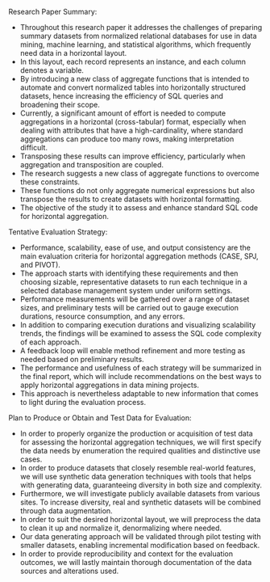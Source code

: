Research Paper Summary: 
- Throughout this research paper it addresses the challenges of preparing summary datasets from normalized relational databases for use in data mining, machine learning, and statistical algorithms, which frequently need data in a horizontal layout.
- In this layout, each record represents an instance, and each column denotes a variable. 
- By introducing a new class of aggregate functions that is intended to automate and convert normalized tables into horizontally structured datasets, hence increasing the efficiency of SQL queries and broadening their scope. 
- Currently, a significant amount of effort is needed to compute aggregations in a horizontal (cross-tabular) format, especially when dealing with attributes that have a high-cardinality, where standard aggregations can produce too many rows, making interpretation difficult. 
- Transposing these results can improve efficiency, particularly when aggregation and transposition are coupled. 
- The research suggests a new class of aggregate functions to overcome these constraints. 
- These functions do not only aggregate numerical expressions but also transpose the results to create datasets with horizontal formatting. 
- The objective of the study it to assess and enhance standard SQL code for horizontal aggregation.

Tentative Evaluation Strategy:
- Performance, scalability, ease of use, and output consistency are the main evaluation criteria for horizontal aggregation methods (CASE, SPJ, and PIVOT). 
- The approach starts with identifying these requirements and then choosing sizable, representative datasets to run each technique in a selected database management system under uniform settings. 
- Performance measurements will be gathered over a range of dataset sizes, and preliminary tests will be carried out to gauge execution durations, resource consumption, and any errors. 
- In addition to comparing execution durations and visualizing scalability trends, the findings will be examined to assess the SQL code complexity of each approach. 
- A feedback loop will enable method refinement and more testing as needed based on preliminary results. 
- The performance and usefulness of each strategy will be summarized in the final report, which will include recommendations on the best ways to apply horizontal aggregations in data mining projects. 
- This approach is nevertheless adaptable to new information that comes to light during the evaluation process. 

Plan to Produce or Obtain and Test Data for Evaluation:
- In order to properly organize the production or acquisition of test data for assessing the horizontal aggregation techniques, we will first specify the data needs by enumeration the required qualities and distinctive use cases. 
- In order to produce datasets that closely resemble real-world features, we will use synthetic data generation techniques with tools that helps with generating data, guaranteeing diversity in both size and complexity. 
- Furthermore, we will investigate publicly available datasets from various sites. To increase diversity, real and synthetic datasets will be combined through data augmentation. 
- In order to suit the desired horizontal layout, we will preprocess the data to clean it up and normalize it, denormalizing where needed. 
- Our data generating approach will be validated through pilot testing with smaller datasets, enabling incremental modification based on feedback. 
- In order to provide reproducibility and context for the evaluation outcomes, we will lastly maintain thorough documentation of the data sources and alterations used.
